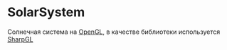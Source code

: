 ﻿# SolarSystem 
Солнечная система на <a href="https://ru.wikipedia.org/wiki/OpenGL">OpenGL</a>, в качестве библиотеки используется <a href="https://github.com/dwmkerr/sharpgl">SharpGL</a>
